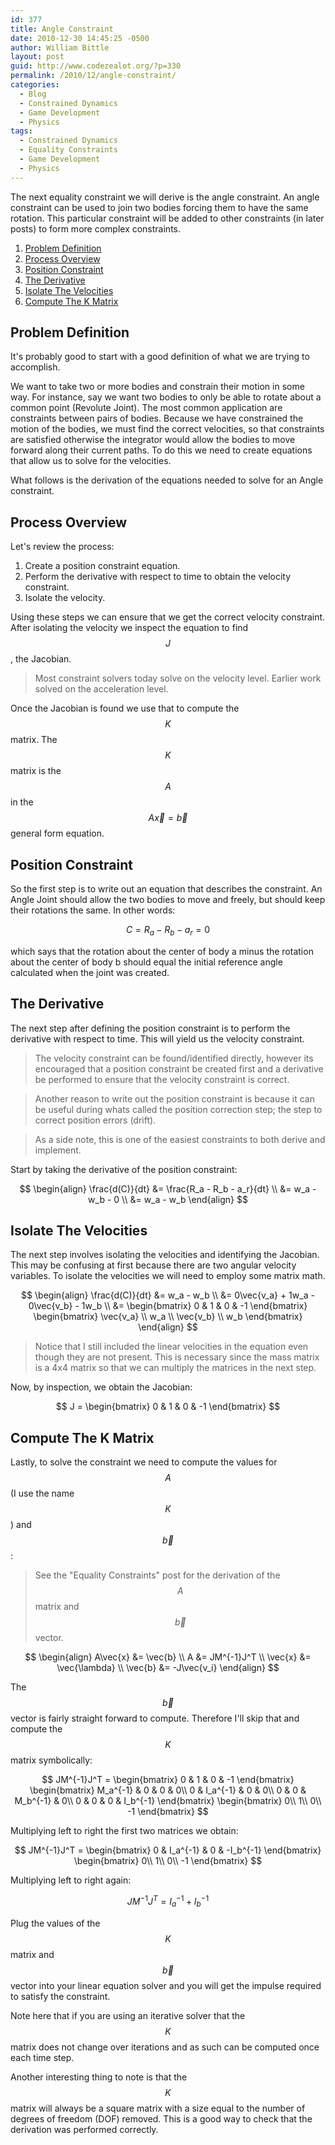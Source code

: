 ```yaml
---
id: 377
title: Angle Constraint
date: 2010-12-30 14:45:25 -0500
author: William Bittle
layout: post
guid: http://www.codezealot.org/?p=330
permalink: /2010/12/angle-constraint/
categories:
  - Blog
  - Constrained Dynamics
  - Game Development
  - Physics
tags:
  - Constrained Dynamics
  - Equality Constraints
  - Game Development
  - Physics
---
```

The next equality constraint we will derive is the angle constraint. An angle constraint can be used to join two bodies forcing them to have the same rotation. This particular constraint will be added to other constraints (in later posts) to form more complex constraints.  

  1. [Problem Definition](#ptp-problem)
  2. [Process Overview](#ptp-process)
  3. [Position Constraint](#ptp-position)
  4. [The Derivative](#ptp-derivative)
  5. [Isolate The Velocities](#ptp-isolate)
  6. [Compute The K Matrix](#ptp-kmatrix)

<a name="ptp-problem"></a>  

## Problem Definition  
It's probably good to start with a good definition of what we are trying to accomplish.

We want to take two or more bodies and constrain their motion in some way. For instance, say we want two bodies to only be able to rotate about a common point (Revolute Joint). The most common application are constraints between pairs of bodies. Because we have constrained the motion of the bodies, we must find the correct velocities, so that constraints are satisfied otherwise the integrator would allow the bodies to move forward along their current paths. To do this we need to create equations that allow us to solve for the velocities.

What follows is the derivation of the equations needed to solve for an Angle constraint.  

<a name="ptp-process"></a>  

## Process Overview
Let's review the process:

  1. Create a position constraint equation.
  2. Perform the derivative with respect to time to obtain the velocity constraint.
  3. Isolate the velocity.

Using these steps we can ensure that we get the correct velocity constraint. After isolating the velocity we inspect the equation to find $$ J $$, the Jacobian.

> Most constraint solvers today solve on the velocity level. Earlier work solved on the acceleration level.

Once the Jacobian is found we use that to compute the $$ K $$ matrix. The $$ K $$ matrix is the $$ A $$ in the $$ A\vec{x} = \vec{b} $$ general form equation.  

<a name="ptp-position"></a>  

## Position Constraint
So the first step is to write out an equation that describes the constraint. An Angle Joint should allow the two bodies to move and freely, but should keep their rotations the same. In other words:

$$
C = R_a - R_b - a_r = 0
$$

which says that the rotation about the center of body a minus the rotation about the center of body b should equal the initial reference angle calculated when the joint was created.  

<a name="ptp-derivative"></a>  

## The Derivative
The next step after defining the position constraint is to perform the derivative with respect to time. This will yield us the velocity constraint.

> The velocity constraint can be found/identified directly, however its encouraged that a position constraint be created first and a derivative be performed to ensure that the velocity constraint is correct.

> Another reason to write out the position constraint is because it can be useful during whats called the position correction step; the step to correct position errors (drift).

> As a side note, this is one of the easiest constraints to both derive and implement.

Start by taking the derivative of the position constraint:

$$
\begin{align}
\frac{d(C)}{dt} &= \frac{R_a - R_b - a_r}{dt} \\
&= w_a - w_b - 0 \\
&= w_a - w_b
\end{align}
$$

<a name="ptp-isolate"></a>  

## Isolate The Velocities
The next step involves isolating the velocities and identifying the Jacobian. This may be confusing at first because there are two angular velocity variables. To isolate the velocities we will need to employ some matrix math.

$$
\begin{align}
\frac{d(C)}{dt} &= w_a - w_b \\
&= 0\vec{v_a} + 1w_a - 0\vec{v_b} - 1w_b \\
&= \begin{bmatrix} 0 & 1 & 0 & -1 \end{bmatrix} \begin{bmatrix} \vec{v_a} \\ w_a \\ \vec{v_b} \\ w_b \end{bmatrix}
\end{align}
$$

> Notice that I still included the linear velocities in the equation even though they are not present. This is necessary since the mass matrix is a 4x4 matrix so that we can multiply the matrices in the next step.

Now, by inspection, we obtain the Jacobian:

$$
J = \begin{bmatrix} 0 & 1 & 0 & -1 \end{bmatrix}
$$

<a name="ptp-kmatrix"></a> 

## Compute The K Matrix
Lastly, to solve the constraint we need to compute the values for $$ A $$ (I use the name $$ K $$) and $$ \vec{b} $$:

> See the "Equality Constraints" post for the derivation of the $$ A $$ matrix and $$ \vec{b} $$ vector.

$$
\begin{align}
A\vec{x} &= \vec{b} \\
A &= JM^{-1}J^T \\
\vec{x} &= \vec{\lambda} \\
\vec{b} &= -J\vec{v_i}
\end{align}
$$

The $$ \vec{b} $$ vector is fairly straight forward to compute. Therefore I'll skip that and compute the $$ K $$ matrix symbolically:

$$
JM^{-1}J^T = \begin{bmatrix}
  0 & 1 & 0 & -1
\end{bmatrix}
\begin{bmatrix}
M_a^{-1} & 0 & 0 & 0\\
0 & I_a^{-1} & 0 & 0\\
0 & 0 & M_b^{-1} & 0\\
0 & 0 & 0 & I_b^{-1}
\end{bmatrix}
\begin{bmatrix}
0\\
1\\
0\\
-1
\end{bmatrix}
$$

Multiplying left to right the first two matrices we obtain:

$$
JM^{-1}J^T = \begin{bmatrix}
  0 & I_a^{-1} & 0 & -I_b^{-1}
\end{bmatrix}
\begin{bmatrix}
0\\
1\\
0\\
-1
\end{bmatrix}
$$

Multiplying left to right again:

$$
JM^{-1}J^T = I_a^{-1} + I_b^{-1}
$$

Plug the values of the $$ K $$ matrix and $$ \vec{b} $$ vector into your linear equation solver and you will get the impulse required to satisfy the constraint.

Note here that if you are using an iterative solver that the $$ K $$ matrix does not change over iterations and as such can be computed once each time step.

Another interesting thing to note is that the $$ K $$ matrix will always be a square matrix with a size equal to the number of degrees of freedom (DOF) removed. This is a good way to check that the derivation was performed correctly.